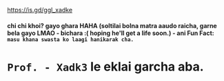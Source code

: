 https://is.gd/ggl_xadke

#### chi chi khoi? gayo ghara HAHA (soltilai bolna matra aaudo raicha, garne bela gayo LMAO - bichara :( hoping he'll get a life soon.) - ani Fun Fact: `masu khana swasta ko laagi hanikarak cha.`

# `Prof. - Xadk3` le eklai garcha aba.

